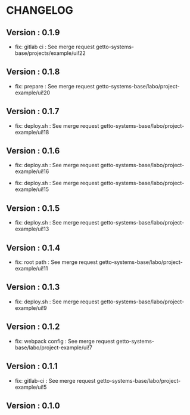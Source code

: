 # CHANGELOG

## Version : 0.1.9

- fix: gitlab ci : See merge request getto-systems-base/projects/example/ui!22


## Version : 0.1.8

- fix: prepare : See merge request getto-systems-base/labo/project-example/ui!20



## Version : 0.1.7

- fix: deploy.sh : See merge request getto-systems-base/labo/project-example/ui!18



## Version : 0.1.6

- fix: deploy.sh : See merge request getto-systems-base/labo/project-example/ui!16

- fix: deploy.sh : See merge request getto-systems-base/labo/project-example/ui!15


## Version : 0.1.5

- fix: deploy.sh : See merge request getto-systems-base/labo/project-example/ui!13


## Version : 0.1.4

- fix: root path : See merge request getto-systems-base/labo/project-example/ui!11


## Version : 0.1.3

- fix: deploy.sh : See merge request getto-systems-base/labo/project-example/ui!9


## Version : 0.1.2

- fix: webpack config : See merge request getto-systems-base/labo/project-example/ui!7


## Version : 0.1.1

- fix: gitlab-ci : See merge request getto-systems-base/labo/project-example/ui!5


## Version : 0.1.0


